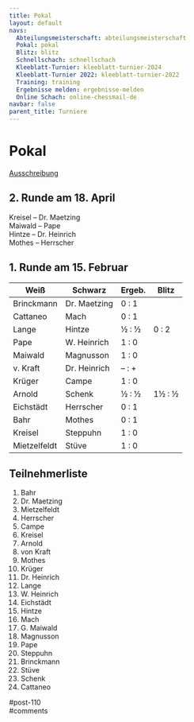```yaml
---
title: Pokal 
layout: default
navs:
  Abteilungsmeisterschaft: abteilungsmeisterschaft
  Pokal: pokal
  Blitz: blitz
  Schnellschach: schnellschach
  Kleeblatt-Turnier: kleeblatt-turnier-2024
  Kleeblatt-Turnier 2022: kleeblatt-turnier-2022
  Training: training
  Ergebnisse melden: ergebnisse-melden
  Online Schach: online-chessmail-de
navbar: false
parent_title: Turniere
---
```

<div class="post-110 page type-page status-publish hentry" id="post-110">
<h1 class="entry-title">Pokal</h1>
<div class="entry-content">
<p><a href="https://www.narva-schach.de/wordpress/wp-content/uploads/2023/12/Pokal-2024.pdf">Ausschreibung</a></p>
<h2>2. Runde am 18. April</h2>
<p>Kreisel – Dr. Maetzing<br/>
Maiwald – Pape<br/>
Hintze – Dr. Heinrich<br/>
Mothes – Herrscher</p>
<h2>1. Runde am 15. Februar</h2>
<table class="clean swiss footable" id="runde1">
<thead>
<tr>
<th>Weiß</th>
<th>Schwarz</th>
<th>Ergeb.</th>
<th>Blitz</th>
</tr>
</thead>
<tbody>
<tr>
<td>Brinckmann</td>
<td>Dr. Maetzing</td>
<td>0 : 1</td>
</tr>
<tr>
<td>Cattaneo</td>
<td>Mach</td>
<td>0 : 1</td>
</tr>
<tr>
<td>Lange</td>
<td>Hintze</td>
<td>½ : ½</td>
<td>0 : 2</td>
</tr>
<tr>
<td>Pape</td>
<td>W. Heinrich</td>
<td>1 : 0</td>
</tr>
<tr>
<td>Maiwald</td>
<td>Magnusson</td>
<td>1 : 0</td>
</tr>
<tr>
<td>v. Kraft</td>
<td>Dr. Heinrich</td>
<td>– : +</td>
</tr>
<tr>
<td>Krüger</td>
<td>Campe</td>
<td>1 : 0</td>
</tr>
<tr>
<td>Arnold</td>
<td>Schenk</td>
<td>½ : ½</td>
<td>1½ : ½</td>
</tr>
<tr>
<td>Eichstädt</td>
<td>Herrscher</td>
<td>0 : 1</td>
</tr>
<tr>
<td>Bahr</td>
<td>Mothes</td>
<td>0 : 1</td>
</tr>
<tr>
<td>Kreisel</td>
<td>Steppuhn</td>
<td>1 : 0</td>
</tr>
<tr>
<td>Mietzelfeldt</td>
<td>Stüve</td>
<td>1 : 0</td>
</tr>
</tbody>
</table>
<h2>Teilnehmerliste</h2>
<ol>
<li>Bahr</li>
<li>Dr. Maetzing</li>
<li>Mietzelfeldt</li>
<li>Herrscher</li>
<li>Campe</li>
<li>Kreisel</li>
<li>Arnold</li>
<li>von Kraft</li>
<li>Mothes</li>
<li>Krüger</li>
<li>Dr. Heinrich</li>
<li>Lange</li>
<li>W. Heinrich</li>
<li>Eichstädt</li>
<li>Hintze</li>
<li>Mach</li>
<li>G. Maiwald</li>
<li>Magnusson</li>
<li>Pape</li>
<li>Steppuhn</li>
<li>Brinckmann</li>
<li>Stüve</li>
<li>Schenk</li>
<li>Cattaneo</li>
</ol>
</div><!-- .entry-content -->
</div> #post-110 
<div id="comments">
</div> #comments 
